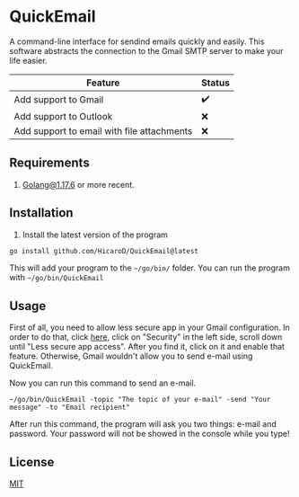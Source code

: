 # QuickEmail
A command-line interface for sendind emails quickly and easily. This software abstracts the connection to the Gmail SMTP server to make your life easier.

| Feature                                    | Status             |
|--------------------------------------------|--------------------|
| Add support to Gmail                       | :heavy_check_mark: |
| Add support to Outlook                     | :x:                |
| Add support to email with file attachments | :x:                |

## Requirements

1. [Golang@1.17.6](https://go.dev/dl/) or more recent.

## Installation

1. Install the latest version of the program

```bash
go install github.com/HicaroD/QuickEmail@latest
```

This will add your program to the `~/go/bin/` folder. You can run the program with `~/go/bin/QuickEmail`

## Usage

First of all, you need to allow less secure app in your Gmail configuration. In order to do that, click [here](https://myaccount.google.com/), click on "Security" in the left side, scroll down until "Less secure app access". After you find it, click on it and enable that feature. Otherwise, Gmail wouldn't allow you to send e-mail using QuickEmail.

Now you can run this command to send an e-mail.

```
~/go/bin/QuickEmail -topic "The topic of your e-mail" -send "Your message" -to "Email recipient"
```

After run this command, the program will ask you two things: e-mail and password. Your password will not be showed in the console while you type!

## License
[MIT](./LICENSE)
